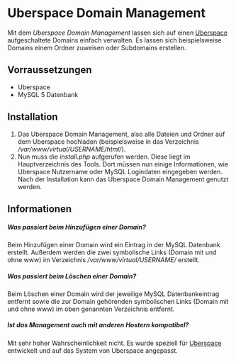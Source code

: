 Uberspace Domain Management
===========================
Mit dem *Uberspace Domain Management* lassen sich auf einen [Uberspace](https://uberspace.de) aufgeschaltete Domains einfach verwalten. Es lassen sich beispielsweise Domains einem Ordner zuweisen oder Subdomains erstellen.

## Vorraussetzungen ##
* Uberspace
* MySQL 5 Datenbank 

## Installation ##
1. Das Uberspace Domain Management, also alle Dateien und Ordner auf dem Uberspace hochladen (beispielsweise in das Verzeichnis */var/www/virtual/USERNAME/html/*).
2. Nun muss die *install.php* aufgerufen werden. Diese liegt im Hauptverzeichnis des Tools. Dort müssen nun einige Informationen, wie Uberspace Nutzername oder MySQL Logindaten eingegeben werden. Nach der Installation kann das Uberspace Domain Management genutzt werden.

## Informationen ##
##### Was passiert beim Hinzufügen einer Domain? #####
Beim Hinzufügen einer Domain wird ein Eintrag in der MySQL Datenbank erstellt. Außerdem werden die zwei symbolische Links (Domain mit und ohne www) im Verzeichnis */var/www/virtual/USERNAME/* erstellt. 

##### Was passiert beim Löschen einer Domain? #####
Beim Löschen einer Domain wird der jeweilige MySQL Datenbankeintrag entfernt sowie die zur Domain gehörenden symbolischen Links (Domain mit und ohne www) im oben genannten Verzeichnis entfernt.

##### Ist das Management auch mit anderen Hostern kompatibel? #####
Mit sehr hoher Wahrscheinlichkeit nicht. Es wurde speziell für [Uberspace](https://uberspace.de) entwickelt und auf das System von Uberspace angepasst.